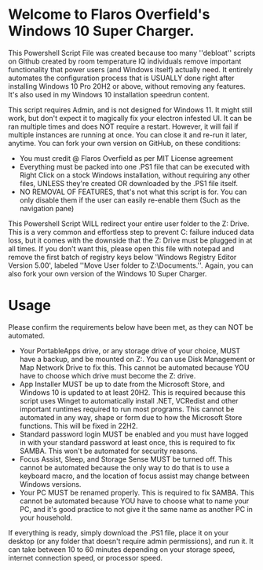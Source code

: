 # Welcome to Flaros Overfield's Windows 10 Super Charger.

This Powershell Script File was created because too many ''debloat'' scripts on Github created by room temperature IQ individuals remove important functionality that power users (and Windows itself) actually need. It entirely automates the configuration process that is USUALLY done right after installing Windows 10 Pro 20H2 or above, without removing any features. It's also used in my Windows 10 installation speedrun content.

This script requires Admin, and is not designed for Windows 11. It might still work, but don't expect it to magically fix your electron infested UI. It can be ran multiple times and does NOT require a restart. However, it will fail if multiple instances are running at once. You can close it and re-run it later, anytime. You can fork your own version on GitHub, on these conditions:

* You must credit @ Flaros Overfield as per MIT License agreement
* Everything must be packed into one .PS1 file that can be executed with Right Click on a stock Windows installation, without requiring any other files, UNLESS they're created OR downloaded by the .PS1 file itself.
* NO REMOVAL OF FEATURES, that's not what this script is for. You can only disable them if the user can easily re-enable them (Such as the navigation pane)

This Powershell Script WILL redirect your entire user folder to the Z: Drive. This is a very common and effortless step to prevent C: failure induced data loss, but it comes with the downside that the Z: Drive must be plugged in at all times. If you don't want this, please open this file with notepad and remove the first batch of registry keys below 'Windows Registry Editor Version 5.00', labeled ''Move User folder to Z:\Documents.''. Again, you can also fork your own version of the Windows 10 Super Charger.

# Usage

Please confirm the requirements below have been met, as they can NOT be automated.

* Your PortableApps drive, or any storage drive of your choice, MUST have a backup, and be mounted on Z:. You can use Disk Management or Map Network Drive to fix this. This cannot be automated because YOU have to choose which drive must become the Z: drive.
* App Installer MUST be up to date from the Microsoft Store, and Windows 10 is updated to at least 20H2. This is required because this script uses Winget to automatically install .NET, VCRedist and other important runtimes required to run most programs. This cannot be automated in any way, shape or form due to how the Microsoft Store functions. This will be fixed in 22H2.
* Standard password login MUST be enabled and you must have logged in with your standard password at least once, this is required to fix SAMBA. This won't be automated for security reasons.
* Focus Assist, Sleep, and Storage Sense MUST be turned off. This cannot be automated because the only way to do that is to use a keyboard macro, and the location of focus assist may change between Windows versions.
* Your PC MUST be renamed properly. This is required to fix SAMBA. This cannot be automated because YOU have to choose what to name your PC, and it's good practice to not give it the same name as another PC in your household.

If everything is ready, simply download the .PS1 file, place it on your desktop (or any folder that doesn't require admin permissions), and run it. It can take between 10 to 60 minutes depending on your storage speed, internet connection speed, or processor speed. 

